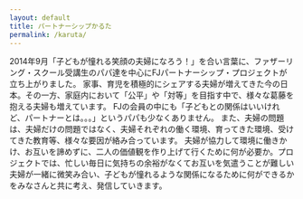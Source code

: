 ```yaml
---
layout: default
title: パートナーシップかるた
permalink: /karuta/
---
```


2014年9月「子どもが憧れる笑顔の夫婦になろう！」を合い言葉に、ファザーリング・スクール受講生のパパ達を中心にFJパートナーシップ・プロジェクトが立ち上がりました。
家事、育児を積極的にシェアする夫婦が増えてきた今の日本。その一方、家庭内において「公平」や「対等」を目指す中で、様々な葛藤を抱える夫婦も増えています。
FJの会員の中にも「子どもとの関係はいいけれど、パートナーとは。。。」というパパも少なくありません。
また、夫婦の問題は、夫婦だけの問題ではなく、夫婦それぞれの働く環境、育ってきた環境、受けてきた教育等、様々な要因が絡み合っています。
夫婦が協力して環境に働きかけ、お互いを諦めずに、二人の価値観を作り上げて行くために何が必要か。プロジェクトでは、忙しい毎日に気持ちの余裕がなくてお互いを気遣うことが難しい夫婦が一緒に微笑み合い、子どもが憧れるような関係になるために何ができるかをみなさんと共に考え、発信していきます。

